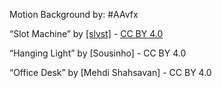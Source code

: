 Motion Background by: #AAvfx 

“Slot Machine” by [[slvst]](https://sketchfab.com/slvst) - [CC BY 4.0](https://creativecommons.org/licenses/by/4.0/)

“Hanging Light” by [Sousinho] - CC BY 4.0

“Office Desk” by [Mehdi Shahsavan] - CC BY 4.0
